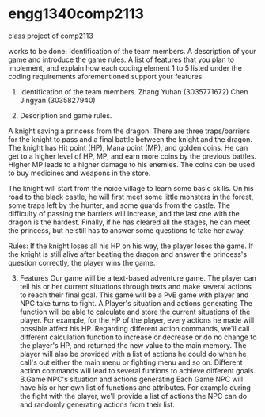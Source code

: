 # engg1340comp2113
class project of comp2113

works to be done:
Identification of the team members.
A description of your game and introduce the game rules.
A list of features that you plan to implement, and explain how each coding element 1 to 5 listed under the coding requirements aforementioned support your features.

1. Identification of the team members.
Zhang Yuhan (3035771672)
Chen Jingyan (3035827940)

2. Description and game rules.

A knight saving a princess from the dragon. There are three traps/barriers for the knight to pass and a final battle between the knight and the dragon. 
The knight has Hit point (HP), Mana point (MP), and golden coins. He can get to a higher level of HP, MP, and earn more coins by the previous battles. Higher MP leads to a higher damage to his enemies. The coins can be used to buy medicines and weapons in the store. 

The knight will start from the noice village to learn some basic skills. On his road to the black castle, he will first meet some little monsters in the forest, some traps left by the hunter, and some guards from the castle. The difficulty of passing the barriers will increase, and the last one with the dragon is the hardest. Finally, if he has cleared all the stages, he can meet the princess, but he still has to answer some questions to take her away. 

Rules:
If the knight loses all his HP on his way, the player loses the game.
If the knight is still alive after beating the dragon and answer the princess's question correctly, the player wins the game.

3. Features
Our game will be a text-based adventure game. The player can tell his or her current situations through texts and make several actions to reach their final goal.
This game will be a PvE game with player and NPC take turns to fight.
A.Player's situation and actions generating
  The function will be able to calculate and store the current situations of the player. For example, for the HP of the player, every actions he made will possible affect his HP. Regarding different action commands, we'll call different calculation function to increase or decrease or do no change to the player's HP, and returned the new value to the main memory.
The player will also be provided with a list of actions he could do when he call's out either the main menu or fighting menu and so on. Different action commands will lead to several funtions to achieve different goals.
B.Game NPC's situation and actions generating
  Each Game NPC will have his or her own list of functions and attributes. For example during the fight with the player, we'll provide a list of actions the NPC can do and randomly generating actions from their list. 



